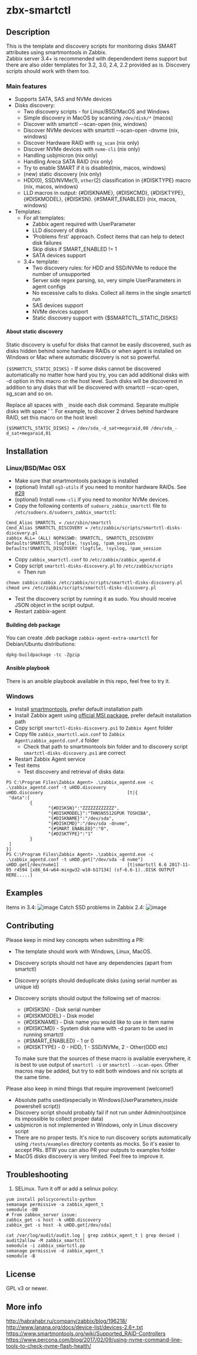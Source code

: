 # zbx-smartctl

## Description

This is the template and discovery scripts for monitoring disks SMART attributes using smartmontools in Zabbix.  
Zabbix server 3.4+ is recommended with dependendent items support but there are also older templates for 3.2, 3.0, 2.4, 2.2 provided as is. Discovery scripts should work with them too.

### Main features

- Supports SATA, SAS and NVMe devices
- Disks discovery:
  - Two discovery scripts - for Linux/BSD/MacOS and Windows
  - Simple discovery in MacOS by scanning `/dev/disk/*` (macos)
  - Discover with smartctl --scan-open (nix, windows)
  - Discover NVMe devices with smartctl --scan-open -dnvme (nix, windows)
  - Discover Hardware RAID with `sg_scan` (nix only)
  - Discover NVMe devices with `nvme-cli` (nix only)
  - Handling usbjmicron (nix only)
  - Handling Areca SATA RAID (nix only)
  - Try to enable SMART if it is disabled(nix, macos, windows)
  - (new) static discovery (nix only)
  - HDD(0), SSD/NVMe(1), `other`(2) classification in {#DISKTYPE} macro (nix, macos, windows)
  - LLD macros in output: {#DISKNAME}, {#DISKCMD}, {#DISKTYPE}, {#DISKMODEL}, {#DISKSN}. {#SMART_ENABLED} (nix, macos, windows)
- Templates:
  - For all templates:
    - Zabbix agent required with UserParameter
    - LLD discovery of disks
    - 'Problems first' approach. Collect items that can help to detect disk failures
    - Skip disks if SMART_ENABLED != 1
    - SATA devices support
  - 3.4+ template:
    - Two discovery rules: for HDD and SSD/NVMe to reduce the number of unsupported
    - Server side regex parsing, so, very simple UserParameters in agent configs
    - No excessive calls to disks. Collect all items in the single smartctl run
    - SAS devices support
    - NVMe devices support
    - Static discovery support with {$SMARTCTL_STATIC_DISKS}

#### About static discovery

Static discovery is useful for disks that cannot be easily discovered, such as disks hidden behind some hardware RAIDs or when agent is installed on Windows or Mac where automatic discovery is not so powerful.

`{$SMARTCTL_STATIC_DISKS}` - If some disks cannot be discovered automatically no matter how hard you try, you can add additional disks with -d option in this macro on the host level. Such disks will be discovered in addition to any disks that will be discovered with smartctl --scan-open, sg_scan and so on.

Replace all spaces with `_` inside each disk command. Separate multiple disks with space ' '.
For example, to discover 2 drives behind hardware RAID, set this macro on the host level:

`{$SMARTCTL_STATIC_DISKS} = /dev/sda_-d_sat+megaraid,00 /dev/sda_-d_sat+megaraid,01`

## Installation

### Linux/BSD/Mac OSX

- Make sure that smartmontools package is installed
- (optional) Install `sg3-utils` if you need to monitor hardware RAIDs. See [#29](https://github.com/v-zhuravlev/zbx-smartctl/pull/29)
- (optional) Install `nvme-cli` if you need to monitor NVMe devices.  
- Copy the following contents of `sudoers_zabbix_smartctl` file to `/etc/sudoers.d/sudoers_zabbix_smartctl`:

```text
Cmnd_Alias SMARTCTL = /usr/sbin/smartctl
Cmnd_Alias SMARTCTL_DISCOVERY = /etc/zabbix/scripts/smartctl-disks-discovery.pl
zabbix ALL= (ALL) NOPASSWD: SMARTCTL, SMARTCTL_DISCOVERY
Defaults!SMARTCTL !logfile, !syslog, !pam_session
Defaults!SMARTCTL_DISCOVERY !logfile, !syslog, !pam_session
```

- Copy `zabbix_smartctl.conf` to `/etc/zabbix/zabbix_agentd.d`
- Copy script `smartctl-disks-discovery.pl` to `/etc/zabbix/scripts`
  - Then run
  
```text
chown zabbix:zabbix /etc/zabbix/scripts/smartctl-disks-discovery.pl
chmod u+x /etc/zabbix/scripts/smartctl-disks-discovery.pl
```

- Test the discovery script by running it as sudo. You should receive JSON object in the script output.
- Restart zabbix-agent


#### Building deb package

You can create .deb package `zabbix-agent-extra-smartctl` for Debian/Ubuntu distributions:

```shell
dpkg-buildpackage -tc -Zgzip
```

#### Ansible playbook

There is an ansible playbook available in this repo, feel free to try it.

### Windows

- Install [smartmontools](https://www.smartmontools.org/wiki/Download#InstalltheWindowspackage), prefer default installation path
- Install Zabbix agent using [official MSI package](https://www.zabbix.com/download_agents), prefer default installation path
- Copy script `smartctl-disks-discovery.ps1` to `Zabbix Agent` folder
- Copy file `zabbix_smartctl.win.conf` to `Zabbix Agent\zabbix_agentd.conf.d` folder
  - Check that path to smartmontools bin folder and to discovery script `smartctl-disks-discovery.ps1` are correct
- Restart Zabbix Agent service
- Test items
  - Test discovery and retrieval of disks data:

```text
PS C:\Program Files\Zabbix Agent> .\zabbix_agentd.exe -c .\zabbix_agentd.conf -t uHDD.discovery
uHDD.discovery                                [t|{
 "data":[
         {
                "{#DISKSN}":"ZZZZZZZZZZZZ",
                "{#DISKMODEL}":"THNSN5512GPUK TOSHIBA",
                "{#DISKNAME}":"/dev/sda",
                "{#DISKCMD}":"/dev/sda -dnvme",
                "{#SMART_ENABLED}":"0",
                "{#DISKTYPE}":"1"
         }
 ]
}]
PS C:\Program Files\Zabbix Agent> .\zabbix_agentd.exe -c .\zabbix_agentd.conf -t uHDD.get["/dev/sda -d nvme"]
uHDD.get[/dev/nvme1]                          [t|smartctl 6.6 2017-11-05 r4594 [x86_64-w64-mingw32-w10-b17134] (sf-6.6-1)..DISK OUTPUT HERE.....]
```


## Examples

Items in 3.4:
![image](https://user-images.githubusercontent.com/14870891/30012649-3b1cc758-914a-11e7-82d5-9c80abb1328f.png)
Catch SSD problems in Zabbix 2.4:
![image](https://user-images.githubusercontent.com/14870891/45471572-30d43580-b73a-11e8-8aa9-6d3260162ef3.png)

## Contributing

Please keep in mind key concepts when submitting a PR:

- The template should work with Windows, Linux, MacOS.
- Discovery scripts should not have any dependencies (apart from smartctl)
- Discovery scripts should deduplicate disks (using serial number as unique id)
- Discovery scripts should output the following set of macros:
  - {#DISKSN} - Disk serial number
  - {#DISKMODEL} - Disk model
  - {#DISKNAME} - Disk name you would like to use in item name
  - {#DISKCMD} - System disk name with -d param to be used in running smartctl
  - {#SMART_ENABLED} - 1 or 0
  - {#DISKTYPE} - 0 - HDD, 1 - SSD/NVMe, 2 - Other(ODD etc)
  
  To make sure that the sources of these macro is available everywhere, it is best to use output of `smartctl -i` or `smartctl --scan-open`. Other macros may be added, but try to edit both windows and nix scripts at the same time.

Please also keep in mind things that require improvement (welcome!)

- Absolute paths used(especially in Windows(UserParameters,inside powershell script))
- Discovery script should probably fail if not run under Admin/root(since its impossible to collect proper data)
- usbjmicron is not implemented in Windows, only in Linux discovery script
- There are no proper tests. It's nice to run discovery scripts automatically using `/tests/examples` directory contents as mocks. So it's easier to accept PRs. BTW you can also PR your outputs to examples folder
- MacOS disks discovery is very limited. Feel free to improve it.

## Troubleshooting

1. SELinux. Turn it off or add a selinux policy:

```text
yum install policycoreutils-python
semanage permissive -a zabbix_agent_t
semodule -DB
# from zabbox_server issue:
zabbix_get -s host -k uHDD.discovery
zabbix_get -s host -k uHDD.get[/dev/sda]

cat /var/log/audit/audit.log | grep zabbix_agent_t | grep denied | audit2allow -M zabbix_smartctl
semodule -i zabbix_smartctl.pp
semanage permissive -d zabbix_agent_t
semodule -B
```

## License

GPL v3 or newer.

## More info

http://habrahabr.ru/company/zabbix/blog/196218/  
http://www.lanana.org/docs/device-list/devices-2.6+.txt  
https://www.smartmontools.org/wiki/Supported_RAID-Controllers  
https://www.percona.com/blog/2017/02/09/using-nvme-command-line-tools-to-check-nvme-flash-health/
